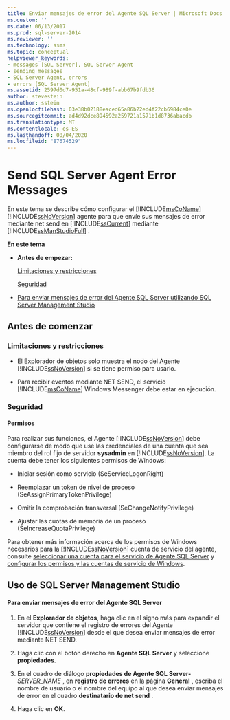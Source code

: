 ```yaml
---
title: Enviar mensajes de error del Agente SQL Server | Microsoft Docs
ms.custom: ''
ms.date: 06/13/2017
ms.prod: sql-server-2014
ms.reviewer: ''
ms.technology: ssms
ms.topic: conceptual
helpviewer_keywords:
- messages [SQL Server], SQL Server Agent
- sending messages
- SQL Server Agent, errors
- errors [SQL Server Agent]
ms.assetid: 2597d0d7-951a-48cf-989f-abb67b9fdb36
author: stevestein
ms.author: sstein
ms.openlocfilehash: 03e38b02188eaced65a86b22ed4f22cb6984ce0e
ms.sourcegitcommit: ad4d92dce894592a259721a1571b1d8736abacdb
ms.translationtype: MT
ms.contentlocale: es-ES
ms.lasthandoff: 08/04/2020
ms.locfileid: "87674529"
---
```

# <a name="send-sql-server-agent-error-messages"></a>Send SQL Server Agent Error Messages
  En este tema se describe cómo configurar el [!INCLUDE[msCoName](../../includes/msconame-md.md)] [!INCLUDE[ssNoVersion](../../includes/ssnoversion-md.md)] agente para que envíe sus mensajes de error mediante net send en [!INCLUDE[ssCurrent](../../includes/sscurrent-md.md)] mediante [!INCLUDE[ssManStudioFull](../../includes/ssmanstudiofull-md.md)] .  
  
 **En este tema**  
  
-   **Antes de empezar:**  
  
     [Limitaciones y restricciones](#Restrictions)  
  
     [Seguridad](#Security)  
  
-   [Para enviar mensajes de error del Agente SQL Server utilizando SQL Server Management Studio](#SSMSProcedure)  
  
##  <a name="before-you-begin"></a><a name="BeforeYouBegin"></a> Antes de comenzar  
  
###  <a name="limitations-and-restrictions"></a><a name="Restrictions"></a> Limitaciones y restricciones  
  
-   El Explorador de objetos solo muestra el nodo del Agente [!INCLUDE[ssNoVersion](../../includes/ssnoversion-md.md)] si se tiene permiso para usarlo.  
  
-   Para recibir eventos mediante NET SEND, el servicio [!INCLUDE[msCoName](../../includes/msconame-md.md)] Windows Messenger debe estar en ejecución.  
  
###  <a name="security"></a><a name="Security"></a> Seguridad  
  
####  <a name="permissions"></a><a name="Permissions"></a> Permisos  
 Para realizar sus funciones, el Agente [!INCLUDE[ssNoVersion](../../includes/ssnoversion-md.md)] debe configurarse de modo que use las credenciales de una cuenta que sea miembro del rol fijo de servidor **sysadmin** en [!INCLUDE[ssNoVersion](../../includes/ssnoversion-md.md)]. La cuenta debe tener los siguientes permisos de Windows:  
  
-   Iniciar sesión como servicio (SeServiceLogonRight)  
  
-   Reemplazar un token de nivel de proceso (SeAssignPrimaryTokenPrivilege)  
  
-   Omitir la comprobación transversal (SeChangeNotifyPrivilege)  
  
-   Ajustar las cuotas de memoria de un proceso (SeIncreaseQuotaPrivilege)  
  
 Para obtener más información acerca de los permisos de Windows necesarios para la [!INCLUDE[ssNoVersion](../../includes/ssnoversion-md.md)] cuenta de servicio del agente, consulte [seleccionar una cuenta para el servicio de Agente SQL Server](select-an-account-for-the-sql-server-agent-service.md) y [configurar los permisos y las cuentas de servicio de Windows](../../database-engine/configure-windows/configure-windows-service-accounts-and-permissions.md).  
  
##  <a name="using-sql-server-management-studio"></a><a name="SSMSProcedure"></a> Uso de SQL Server Management Studio  
  
#### <a name="to-send-sql-server-agent-error-messages"></a>Para enviar mensajes de error del Agente SQL Server  
  
1.  En el **Explorador de objetos**, haga clic en el signo más para expandir el servidor que contiene el registro de errores del Agente [!INCLUDE[ssNoVersion](../../includes/ssnoversion-md.md)] desde el que desea enviar mensajes de error mediante NET SEND.  
  
2.  Haga clic con el botón derecho en **Agente SQL Server** y seleccione **propiedades**.  
  
3.  En el cuadro de diálogo **propiedades de Agente SQL Server-**_SERVER_NAME_ , en **registro de errores** en la página **General** , escriba el nombre de usuario o el nombre del equipo al que desea enviar mensajes de error en el cuadro **destinatario de net send** .  
  
4.  Haga clic en **OK**.  
  
  
